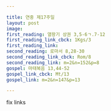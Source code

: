 ```yaml
---

title: 연중 제17주일
layout: post 
image: 
first_reading: 열왕기 상권 3,5-6ㄱ.7-12
first_reading_link_cbck: 1Kgs/3
first_reading_link: 
second_reading: 로마서 8,28-30
second_reading_link_cbck: Rom/8
second_reading_link: m=2&n=152&p=8
gospel: 마태복음 13,44-52
gospel_link_cbck: Mt/13
gospel_link: m=2&n=147&p=13

---
```


fix links
